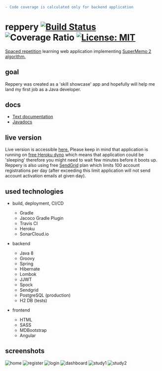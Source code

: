 ```diff
- Code coverage is calculated only for backend application
```
# reppery [![Build Status](https://travis-ci.org/szotaa/reppery.svg?branch=master)](https://travis-ci.org/szotaa/reppery) ![Coverage Ratio](https://sonarcloud.io/api/project_badges/measure?project=pl.szotaa%3Areppery%3Areppery-backend&metric=coverage) [![License: MIT](https://img.shields.io/badge/License-MIT-yellow.svg)](https://opensource.org/licenses/MIT)
<a href="https://en.wikipedia.org/wiki/Spaced_repetition">Spaced repetition</a> learning web application implementing 
<a href="https://www.supermemo.com/english/ol/sm2.htm">SuperMemo 2 algorithm.</a>

## goal
Reppery was created as a 'skill showcase' app and hopefully will help me land my first job as a Java developer. 

## docs
- <a href="https://github.com/szotaa/reppery/wiki">Text documentation</a>
- <a href="https://szotaa.github.io/reppery/">Javadocs</a>

## live version
Live version is accessible <a href="https://reppery.herokuapp.com/">here.</a> Please keep in mind that application is 
running on <a href="https://www.heroku.com/pricing#dynos">free Heroku dyno</a> which means that application could be 
'sleeping' therefore you might need to wait few minutes before it boots up. Reppery is also using free 
<a href="https://sendgrid.com/pricing/">SendGrid</a> plan which limits 100 account registrations per day 
(after exceeding this limit application will not send account activation emails at given day).

## used technologies

* build, deployment, CI/CD
    * Gradle
    * Jacoco Gradle Plugin
    * Travis CI
    * Heroku
    * SonarCloud.io
    
* backend
    * Java 8
    * Groovy
    * Spring
    * Hibernate
    * Lombok
    * JJWT
    * Spock
    * Sendgrid
    * PostgreSQL (production)
    * H2 DB (tests)
    
* frontend
    * HTML
    * SASS
    * MDBootstrap
    * Angular
    

## screenshots

![home](./screenshots/home.png)
![register](./screenshots/register.png)
![login](./screenshots/login.png)
![dashboard](./screenshots/dashboard.png)
![study1](./screenshots/study1.png)
![study2](./screenshots/study2.png)
